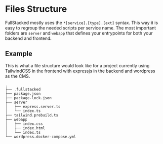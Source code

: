 # Files Structure

FullStacked mostly uses the `*[service].[type].[ext]` syntax. This way it is easy to regroup the needed scripts per service name. The most important folders are `server` and `webapp` that defines your entrypoints for both your backend and frontend.

## Example

This is what a file structure would look like for a project currently using TailwindCSS in the frontend with expressjs in the backend and wordpress as the CMS.

```
.
├── .fullstacked
├── package.json
├── package-lock.json
├── server
│   ├── express.server.ts
│   └── index.ts
├── tailwind.prebuild.ts
├── webapp
│   ├── index.css
│   ├── index.html
│   └── index.ts
└── wordpress.docker-compose.yml
```
